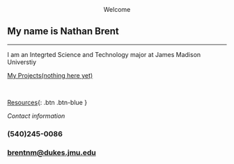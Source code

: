 <center> Welcome </center>

## My name is Nathan Brent 
---
I am an Integrted Science and Technology major at James Madison Universtiy

[My Projects(nothing here yet)](https://www.youtube.com/watch?v=dQw4w9WgXcQ&ab_channel=RickAstleyVEVO)  

<p>&nbsp;</p>

[Resources](https://brentnm.github.io/){: .btn .btn-blue }

*Contact information*
### (540)245-0086
### brentnm@dukes.jmu.edu
